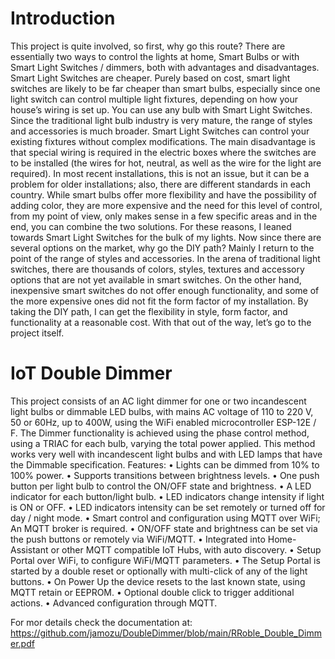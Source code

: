 
# Introduction
This project is quite involved, so first, why go this route?
There are essentially two ways to control the lights at home, Smart Bulbs or with Smart Light Switches / dimmers, both with advantages and disadvantages. 
Smart Light Switches are cheaper. Purely based on cost, smart light switches are likely to be far cheaper than smart bulbs, especially since one light switch can control multiple light fixtures, depending on how your house’s wiring is set up.
You can use any bulb with Smart Light Switches. Since the traditional light bulb industry is very mature, the range of styles and accessories is much broader.
Smart Light Switches can control your existing fixtures without complex modifications.
The main disadvantage is that special wiring is required in the electric boxes where the switches are to be installed (the wires for hot, neutral, as well as the wire for the light are required). In most recent installations, this is not an issue, but it can be a problem for older installations; also, there are different standards in each country.
While smart bulbs offer more flexibility and have the possibility of adding color, they are more expensive and the need for this level of control, from my point of view, only makes sense in a few specific areas and in the end, you can combine the two solutions.
For these reasons, I leaned towards Smart Light Switches for the bulk of my lights.
Now since there are several options on the market, why go the DIY path?
Mainly I return to the point of the range of styles and accessories. In the arena of traditional light switches, there are thousands of colors, styles, textures and accessory options that are not yet available in smart switches.
On the other hand, inexpensive smart switches do not offer enough functionality, and some of the more expensive ones did not fit the form factor of my installation. 
By taking the DIY path, I can get the flexibility in style, form factor, and functionality at a reasonable cost.
With that out of the way, let’s go to the project itself.

# IoT Double Dimmer

This project consists of an AC light dimmer for one or two incandescent light bulbs or dimmable LED bulbs, with mains AC voltage of 110 to 220 V, 50 or 60Hz, up to 400W, using the WiFi enabled microcontroller ESP-12E / F.
The Dimmer functionality is achieved using the phase control method, using a TRIAC for each bulb, varying the total power applied. This method works very well with incandescent light bulbs and with LED lamps that have the Dimmable specification.
Features:
•	Lights can be dimmed from 10% to 100% power.
•	Supports transitions between brightness levels.
•	One push button per light bulb to control the ON/OFF state and brightness.
•	A LED indicator for each button/light bulb.
•	LED indicators change intensity if light is ON or OFF. 
•	LED indicators intensity can be set remotely or turned off for day / night mode.
•	Smart control and configuration using MQTT over WiFi; An MQTT broker is required.
•	ON/OFF state and brightness can be set via the push buttons or remotely via WiFi/MQTT.
•	Integrated into Home-Assistant or other MQTT compatible IoT Hubs, with auto discovery.
•	Setup Portal over WiFi, to configure WiFi/MQTT parameters.
•	The Setup Portal is started by a double reset or optionally with multi-click of any of the light buttons.
•	On Power Up the device resets to the last known state, using MQTT retain or EEPROM.
•	Optional double click to trigger additional actions.
•	Advanced configuration through MQTT.

For mor details check the documentation at: https://github.com/jamozu/DoubleDimmer/blob/main/RRoble_Double_Dimmer.pdf

